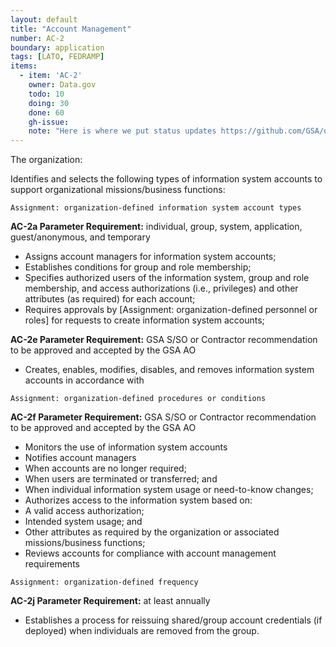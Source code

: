 ```yaml
---
layout: default
title: "Account Management"
number: AC-2
boundary: application
tags: [LATO, FEDRAMP]
items:
  - item: 'AC-2'
    owner: Data.gov
    todo: 10
    doing: 30
    done: 60  
    gh-issue:
    note: "Here is where we put status updates https://github.com/GSA/datagov-cloud-migration/issues/14"
---
```

The organization:

Identifies and selects the following types of information system accounts to support organizational missions/business functions:

`Assignment: organization-defined information system account types`

**AC-2a Parameter Requirement:** individual, group, system, application, guest/anonymous, and temporary

* Assigns account managers for information system accounts;
* Establishes conditions for group and role membership;
* Specifies authorized users of the information system, group and role membership, and access authorizations (i.e., privileges) and other attributes (as required) for each account;
* Requires approvals by [Assignment: organization-defined personnel or roles] for requests to create information system accounts;

**AC-2e Parameter Requirement:** GSA S/SO or Contractor recommendation to be approved and accepted by the GSA AO
* Creates, enables, modifies, disables, and removes information system accounts in accordance with

`Assignment: organization-defined procedures or conditions`

**AC-2f Parameter Requirement:** GSA S/SO or Contractor recommendation to be approved and accepted by the GSA AO

* Monitors the use of information system accounts
* Notifies account managers
* When accounts are no longer required;
* When users are terminated or transferred; and
* When individual information system usage or need-to-know changes;
* Authorizes access to the information system based on:
* A valid access authorization;
* Intended system usage; and
* Other attributes as required by the organization or associated missions/business functions;
* Reviews accounts for compliance with account management requirements

`Assignment: organization-defined frequency`

**AC-2j Parameter Requirement:** at least annually
* Establishes a process for reissuing shared/group account credentials (if deployed) when individuals are removed from the group.
